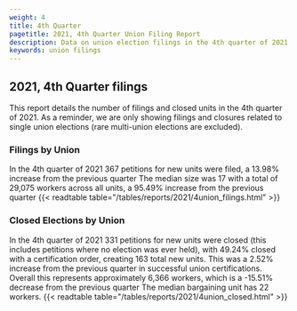 ```yaml
---
weight: 4
title: 4th Quarter
pagetitle: 2021, 4th Quarter Union Filing Report
description: Data on union election filings in the 4th quarter of 2021
keywords: union filings
---
```


## 2021, 4th Quarter filings

This report details the number of filings and closed units in the 4th quarter of 2021. As a reminder, we are only showing filings and closures related to single union elections (rare multi-union elections are excluded).

### Filings by Union
In the 4th quarter of 2021 367 petitions for new units were filed, a 13.98% increase from the previous quarter The median size was 17 with a total of 29,075 workers across all units, a 95.49% increase from the previous quarter
{{< readtable table="/tables/reports/2021/4union_filings.html" >}}

### Closed Elections by Union
In the 4th quarter of 2021 331 petitions for new units were closed (this includes petitions where no election was ever held), with 49.24% closed with a certification order, creating 163 total new units. This was a 2.52% increase from the previous quarter in successful union certifications. Overall this represents approximately 6,366 workers, which is a -15.51% decrease from the previous quarter The median bargaining unit has 22 workers.
{{< readtable table="/tables/reports/2021/4union_closed.html" >}}
